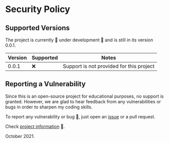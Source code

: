 # Security Policy

## Supported Versions

The project is currently :construction: under development :construction: and is still in its version 0.0.1.

| Version | Supported | Notes |
| ------- | --------- | ----- |
| 0.0.1   | :x:       | Support is not provided for this project |

## Reporting a Vulnerability

Since this is an open-source project for educational purposes, no support is granted. However, we are
glad to hear feedback from any vulnerabilities or bugs in order to sharpen my coding skills.

To report any vulnerability or bug :rotating_light:, just open an [issue](https://github.com/fcesc-code/curriculum/issues) or a pull request.

Check [project information](https://github.com/fcesc-code/curriculum#readme) :open_book:.

October 2021.
